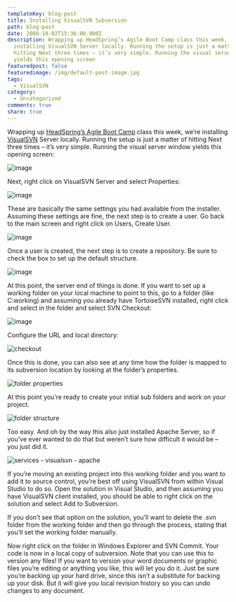 ```yaml
---
templateKey: blog-post
title: Installing VisualSVN Subversion
path: blog-post
date: 2008-10-02T15:36:00.000Z
description: Wrapping up HeadSpring’s Agile Boot Camp class this week, we’re
  installing VisualSVN Server locally. Running the setup is just a matter of
  hitting Next three times – it’s very simple. Running the visual server window
  yields this opening screen
featuredpost: false
featuredimage: /img/default-post-image.jpg
tags:
  - VisualSVN
category:
  - Uncategorized
comments: true
share: true
---
```

Wrapping up [HeadSpring’s Agile Boot Camp](http://www.headspringsystems.com/training) class this week, we’re installing [VisualSVN](http://www.visualsvn.com/) Server locally. Running the setup is just a matter of hitting Next three times – it’s very simple. Running the visual server window yields this opening screen:

![image](/img/visualsvn-1.png)

Next, right click on VisualSVN Server and select Properties:

![image](/img/visualsvn-2.png)

These are basically the same settings you had available from the installer. Assuming these settings are fine, the next step is to create a user. Go back to the main screen and right click on Users, Create User.

![image](/img/visualsvn-3.png)

Once a user is created, the next step is to create a repository. Be sure to check the box to set up the default structure.

![image](/img/visualsvn-4.png)

At this point, the server end of things is done. If you want to set up a working folder on your local machine to point to this, go to a folder (like C:working) and assuming you already have TortoiseSVN installed, right click and select in the folder and select SVN Checkout:

![image](/img/visualsvn-5.png)

Configure the URL and local directory:

![checkout](/img/visualsvn-6.png)

Once this is done, you can also see at any time how the folder is mapped to its subversion location by looking at the folder’s properties.

![folder properties](/img/visualsvn-7.png)

At this point you’re ready to create your initial sub folders and work on your project.

![folder structure](/img/visualsvn-8.png)

Too easy. And oh by the way this also just installed Apache Server, so if you’ve ever wanted to do that but weren’t sure how difficult it would be – you just did it.

![services - visualsvn - apache](/img/visualsvn-9.png)

If you’re moving an existing project into this working folder and you want to add it to source control, you’re best off using VisualSVN from within Visual Studio to do so. Open the solution in Visual Studio, and then assuming you have VisualSVN client installed, you should be able to right click on the solution and select Add to Subversion.

If you don’t see that option on the solution, you’ll want to delete the .svn folder from the working folder and then go through the process, stating that you’ll set the working folder manually.

Now right click on the folder in Windows Explorer and SVN Commit. Your code is now in a local copy of subversion. Note that you can use this to version any files! If you want to version your word documents or graphic files you’re editing or anything you like, this will let you do it. Just be sure you’re backing up your hard drive, since this isn’t a substitute for backing up your disk. But it will give you local revision history so you can undo changes to any document.